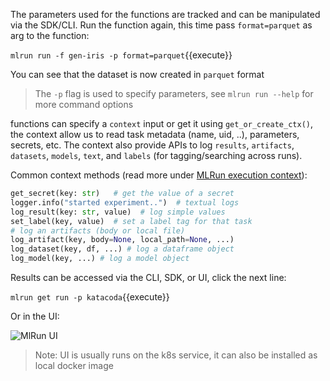 The parameters used for the functions are tracked and can be manipulated via the SDK/CLI.
Run the function again, this time pass `format=parquet` as arg to the function:

`mlrun run -f gen-iris -p format=parquet`{{execute}}

You can see that the dataset is now created in `parquet` format

> The `-p` flag is used to specify parameters, see `mlrun run --help` for more command options

functions can specify a `context` input or get it using `get_or_create_ctx()`,
the context allow us to read task metadata (name, uid, ..), parameters, secrets, etc.
The context also provide APIs to log `results`, `artifacts`, `datasets`, `models`, `text`, and `labels` 
(for tagging/searching across runs).

Common context methods (read more under [MLRun execution context](https://docs.mlrun.org/en/latest/api/mlrun.execution.html)):
```python
get_secret(key: str)   # get the value of a secret
logger.info("started experiment..")  # textual logs
log_result(key: str, value)  # log simple values
set_label(key, value)  # set a label tag for that task
# log an artifacts (body or local file)
log_artifact(key, body=None, local_path=None, ...) 
log_dataset(key, df, ...) # log a dataframe object
log_model(key, ...) # log a model object
```

Results can be accessed via the CLI, SDK, or UI, click the next line:

`mlrun get run -p katacoda`{{execute}}

Or in the UI:

![MlRun UI](https://docs.mlrun.org/en/latest/_static/images/mlrun-quick-start/train-artifacts.png)


> Note: UI is usually runs on the k8s service, it can also be installed as local docker image
